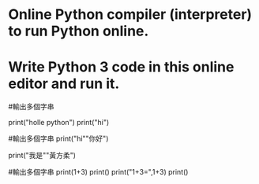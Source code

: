 # Online Python compiler (interpreter) to run Python online.
# Write Python 3 code in this online editor and run it.
#輸出多個字串

print("holle python")
print("hi")

#輸出多個字串
print("hi""你好")

print("我是""黃方柔")


#輸出多個字串
print(1+3)
print()
print("1+3=",1+3)
print()